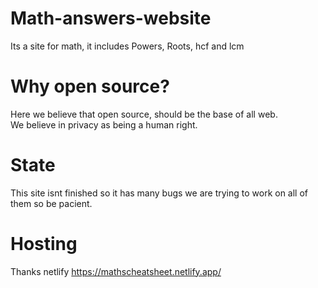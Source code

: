 # Math-answers-website
Its a site for math, it includes Powers, Roots, hcf and lcm

# Why open source?

Here we believe that open source, should be the base of all web. <br>We believe in privacy as being a human right.

# State

This site isnt finished so it has many bugs we are trying to work on all of them so be pacient.

# Hosting

Thanks netlify
https://mathscheatsheet.netlify.app/
